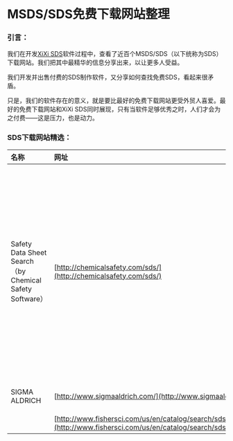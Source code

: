 # MSDS/SDS免费下载网站整理

### **引言：**

我们在开发[XiXi SDS](http://www.xixisys.com)软件过程中，查看了近百个MSDS/SDS（以下统称为SDS）下载网站。我们把其中最精华的信息分享出来，以让更多人受益。

我们开发并出售付费的SDS制作软件，又分享如何查找免费SDS，看起来很矛盾。

只是，我们的软件存在的意义，就是要比最好的免费下载网站更受外贸人喜爱。最好的免费下载网站和XiXi SDS同时展现，只有当软件足够优秀之时，人们才会为之付费——这是压力，也是动力。

### SDS下载网站精选：

| 名称 | 网址 | 备注 |
| :--- | :--- | :--- |
| Safety Data Sheet Search（by Chemical Safety Software） | [http://chemicalsafety.com/sds/](http://chemicalsafety.com/sds/) | 1.不用注册，免费使用；2.一键搜索SIGMA ALDRICH、ThermoFisher、Fisher Scientific、POCH、Science Lab、GFS Chemicals、Acros Organics、Alfa Aesar、Praxair、Air Liquide、EMD Millipore等化学试剂网站的SDS，可直接下载；3.有手机客户端。 |
| SIGMA ALDRICH | [http://www.sigmaaldrich.com/](http://www.sigmaaldrich.com/) | 1.超过20万份SDS，且符合最新标准。 |
|  | [http://www.fishersci.com/us/en/catalog/search/sdshome.html](http://www.fishersci.com/us/en/catalog/search/sdshome.html) |  |



